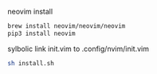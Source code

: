 
neovim install
```sh
brew install neovim/neovim/neovim
pip3 install neovim
```

sylbolic link init.vim to .config/nvim/init.vim
```sh
sh install.sh
```

